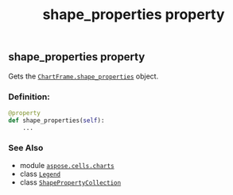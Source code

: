 ﻿---
title: shape_properties property
second_title: Aspose.Cells for Python via .NET API References
description: 
type: docs
weight: 400
url: /aspose.cells.charts/legend/shape_properties/
is_root: false
---

## shape_properties property


Gets the [`ChartFrame.shape_properties`](/cells/python-net/aspose.cells.charts/chartframe#shape_properties) object.
### Definition:
```python
@property
def shape_properties(self):
    ...
```

### See Also
* module [`aspose.cells.charts`](../../)
* class [`Legend`](/cells/python-net/aspose.cells.charts/legend)
* class [`ShapePropertyCollection`](/cells/python-net/aspose.cells.drawing/shapepropertycollection)

